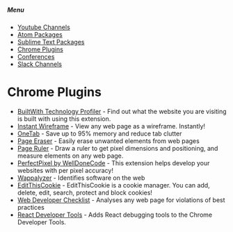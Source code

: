 ##### Menu
* [Youtube Channels](https://github.com/Deeech/it-collection/blob/master/YoutubeChannels.md)
* [Atom Packages](https://github.com/Deeech/it-collection/blob/master/AtomPackages.md)
* [Sublime Text Packages](https://github.com/Deeech/it-collection/blob/master/SublimePackages.md)
* [Chrome Plugins](https://github.com/Deeech/it-collection/blob/master/ChromePlugins.md)
* [Conferences](https://github.com/Deeech/it-collection/blob/master/Conferences.md)
* [Slack Channels](https://github.com/Deeech/it-collection/blob/master/SlackChannels.md)


# Chrome Plugins
* [BuiltWith Technology Profiler](https://chrome.google.com/webstore/detail/builtwith-technology-prof/dapjbgnjinbpoindlpdmhochffioedbn) - Find out what the website you are visiting is built with using this extension.
* [Instant Wireframe](https://chrome.google.com/webstore/detail/instant-wireframe/pmpmnmbgidlnoamkpmcikaejhmeldnha) - View any web page as a wireframe. Instantly!
* [OneTab](https://chrome.google.com/webstore/detail/onetab/chphlpgkkbolifaimnlloiipkdnihall) - Save up to 95% memory and reduce tab clutter
* [Page Eraser](https://chrome.google.com/webstore/detail/page-eraser/ekofpchjmoalonajopdeegdappocgcmj) - Easily erase unwanted elements from web pages
* [Page Ruler](https://chrome.google.com/webstore/detail/page-ruler/jlpkojjdgbllmedoapgfodplfhcbnbpn) - Draw a ruler to get pixel dimensions and positioning, and measure elements on any web page.
* [PerfectPixel by WellDoneCode](https://chrome.google.com/webstore/detail/perfectpixel-by-welldonec/dkaagdgjmgdmbnecmcefdhjekcoceebi) - This extension helps develop your websites with per pixel accuracy!
* [Wappalyzer](https://chrome.google.com/webstore/detail/wappalyzer/gppongmhjkpfnbhagpmjfkannfbllamg) - Identifies software on the web
* [EditThisCookie](https://chrome.google.com/webstore/detail/editthiscookie/fngmhnnpilhplaeedifhccceomclgfbg) - EditThisCookie is a cookie manager. You can add, delete, edit, search, protect and block cookies!
* [Web Developer Checklist](https://chrome.google.com/webstore/detail/web-developer-checklist/iahamcpedabephpcgkeikbclmaljebjp) - Analyses any web page for violations of best practices
* [React Developer Tools](https://chrome.google.com/webstore/detail/react-developer-tools/fmkadmapgofadopljbjfkapdkoienihi) - Adds React debugging tools to the Chrome Developer Tools.
